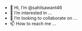- 👋 Hi, I’m @sahilsawant46
- 👀 I’m interested in ...
- 💞️ I’m looking to collaborate on ...
- 📫 How to reach me ...

<!---
sahilsawant46/sahilsawant46 is a ✨ special ✨ repository because its `README.md` (this file) appears on your GitHub profile.
You can click the Preview link to take a look at your changes.
--->
